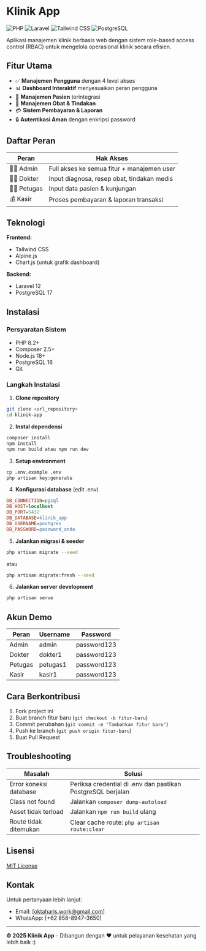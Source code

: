 # Klinik App

![PHP](https://img.shields.io/badge/PHP-8.2+-777BB4?logo=php&logoColor=white)
![Laravel](https://img.shields.io/badge/Laravel-12-FF2D20?logo=laravel&logoColor=white)
![Tailwind CSS](https://img.shields.io/badge/Tailwind_CSS-3.3-06B6D4?logo=tailwind-css&logoColor=white)
![PostgreSQL](https://img.shields.io/badge/PostgreSQL-16-4169E1?logo=postgresql&logoColor=white)

Aplikasi manajemen klinik berbasis web dengan sistem role-based access control (RBAC) untuk mengelola operasional klinik secara efisien.

## Fitur Utama

- ✅ **Manajemen Pengguna** dengan 4 level akses
- 📊 **Dashboard Interaktif** menyesuaikan peran pengguna
- 🏥 **Manajemen Pasien** terintegrasi
- 💊 **Manajemen Obat & Tindakan**
- 💳 **Sistem Pembayaran & Laporan**
- 🔒 **Autentikasi Aman** dengan enkripsi password

## Daftar Peran

| Peran       | Hak Akses |
|-------------|-----------|
| 👨‍💻 Admin   | Full akses ke semua fitur + manajemen user |
| 🧑‍⚕️ Dokter  | Input diagnosa, resep obat, tindakan medis |
| 🧑‍💼 Petugas | Input data pasien & kunjungan |
| 💰 Kasir    | Proses pembayaran & laporan transaksi |

## Teknologi

**Frontend:**
- Tailwind CSS 
- Alpine.js
- Chart.js (untuk grafik dashboard)

**Backend:**
- Laravel 12
- PostgreSQL 17

## Instalasi

### Persyaratan Sistem
- PHP 8.2+
- Composer 2.5+
- Node.js 18+
- PostgreSQL 16
- Git

### Langkah Instalasi

1. **Clone repository**
```bash
git clone <url_repository>
cd klinik-app
```

2. **Instal dependensi**
```bash
composer install
npm install
npm run build atau npm run dev
```

3. **Setup environment**
```bash
cp .env.example .env
php artisan key:generate
```

4. **Konfigurasi database** (edit .env)
```ini
DB_CONNECTION=pgsql
DB_HOST=localhost
DB_PORT=5432
DB_DATABASE=klinik_app
DB_USERNAME=postgres
DB_PASSWORD=password_anda
```

5. **Jalankan migrasi & seeder**
```bash
php artisan migrate --seed
```
atau 
```bash
php artisan migrate:fresh --seed
```

6. **Jalankan server development**
```bash
php artisan serve
```

## Akun Demo

| Peran   | Username | Password    |
|---------|----------|-------------|
| Admin   | admin    | password123   |
| Dokter  | dokter1  | password123   |
| Petugas | petugas1 | password123   |
| Kasir   | kasir1   | password123   |


## Cara Berkontribusi

1. Fork project ini
2. Buat branch fitur baru (`git checkout -b fitur-baru`)
3. Commit perubahan (`git commit -m 'Tambahkan fitur baru'`)
4. Push ke branch (`git push origin fitur-baru`)
5. Buat Pull Request

## Troubleshooting

**Masalah**                          | **Solusi**
------------------------------------|-----------------------------------------
Error koneksi database              | Periksa credential di .env dan pastikan PostgreSQL berjalan
Class not found                     | Jalankan `composer dump-autoload`
Asset tidak terload                 | Jalankan `npm run build` ulang
Route tidak ditemukan               | Clear cache route: `php artisan route:clear`



## Lisensi

[MIT License](https://opensource.org/licenses/MIT)

## Kontak

Untuk pertanyaan lebih lanjut:
- Email: [oktaharis.work@gmail.com]
- WhatsApp: [+62 858-8947-3650]

---

**© 2025 Klinik App** - Dibangun dengan ❤️ untuk pelayanan kesehatan yang lebih baik :)
